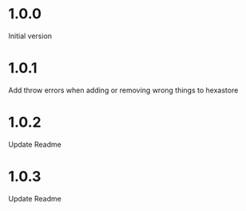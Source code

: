 # 1.0.0

Initial version

# 1.0.1

Add throw errors when adding or removing wrong things to hexastore

# 1.0.2

Update Readme

# 1.0.3

Update Readme

